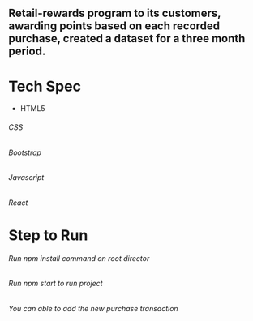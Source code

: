 ## Retail-rewards program to its customers, awarding points based on each recorded purchase, created a dataset for a three month period.

# Tech Spec
* HTML5
###### CSS
###### Bootstrap
###### Javascript
###### React

# Step to Run
###### Run npm install command on root director
###### Run npm start to run project
###### You can able to add the new purchase transaction

